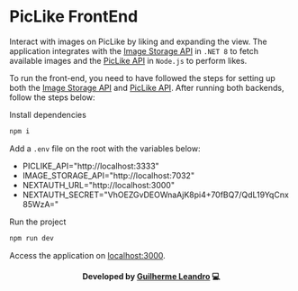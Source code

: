 # PicLike FrontEnd

Interact with images on PicLike by liking and expanding the view. The application integrates with the [Image Storage API](https://github.com/guirdy/pic-like/tree/master/ImageStorageAPI) in `.NET 8` to fetch available images and the [PicLike API](https://github.com/guirdy/pic-like/tree/master/PicLikeAPI) in `Node.js` to perform likes.

To run the front-end, you need to have followed the steps for setting up both the [Image Storage API](https://github.com/guirdy/pic-like/tree/master/ImageStorageAPI) and [PicLike API](https://github.com/guirdy/pic-like/tree/master/PicLikeAPI). After running both backends, follow the steps below:

Install dependencies
```bash
npm i
```

Add a `.env` file on the root with the variables below:
* PICLIKE_API="http://localhost:3333"
* IMAGE_STORAGE_API="http://localhost:7032"
* NEXTAUTH_URL="http://localhost:3000"
* NEXTAUTH_SECRET="VhOEZGvDEOWnaAjK8pi4+70fBQ7/QdL19YqCnx85WzA="

Run the project
```bash
npm run dev
```

Access the application on [localhost:3000](http://localhost:3000).

<h4 align=center>Developed by <a href="https://www.linkedin.com/in/guirdy/">Guilherme Leandro</a> 💻</h4>
